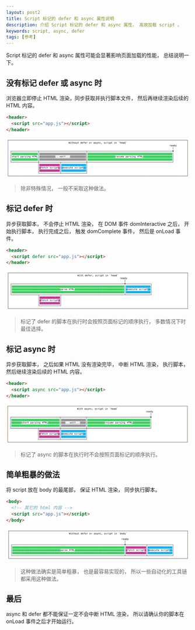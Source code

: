 ```yaml
---
layout: post2
title: Script 标记的 defer 和 async 属性说明
description: 介绍 Script 标记的 defer 和 async 属性， 高效加载 script 。
keywords: script, async, defer
tags: [参考]
---
```


Script 标记的 defer 和 async 属性可能会显著影响页面加载的性能， 总结说明一下。

## 没有标记 defer 或 async 时

浏览器立即停止 HTML 渲染，同步获取并执行脚本文件， 然后再继续渲染后续的 HTML 内容。

```html
<header>
  <script src="app.js"></script>
</header>
```

![没有标记 defer 或 async 时](/assets/post-images/without-defer-async-head.png)

> 除非特殊情况， 一般不采取这种做法。

## 标记 defer 时

异步获取脚本， 不会停止 HTML 渲染， 在 DOM 事件 domInteractive 之后， 开始执行脚本， 执行完成之后， 触发 domComplete 事件， 然后是 onLoad 事件。

```html
<header>
  <script defer src="app.js"></script>
</header>
```

![标记 defer 时](/assets/post-images/with-defer.png)

> 标记了 defer 的脚本在执行时会按照页面标记的顺序执行， 多数情况下时最佳选择。

## 标记 async 时

异步获取脚本， 之后如果 HTML 没有渲染完毕， 中断 HTML 渲染， 执行脚本， 然后继续渲染后续的 HTML 内容。

```html
<header>
  <script async src="app.js"></script>
</header>
```

![标记 async 时](/assets/post-images/with-async.png)

> 标记了 async 的脚本在执行时不会按照页面标记的顺序执行。

## 简单粗暴的做法

将 script 放在 body 的最尾部， 保证 HTML 渲染， 同步执行脚本。

```html
<body>
  <!-- 其它的 html 内容 -->
  <script src="app.js"></script>
</body>
```

![在 body 的最尾部](/assets/post-images/without-defer-async-body.png)

> 这种做法确实是简单粗暴， 也是最容易实现的， 所以一些自动化的工具链都采用这种做法。

## 最后

async 和 defer 都不能保证一定不会中断 HTML 渲染， 所以请确认你的脚本在 onLoad 事件之后才开始运行。
